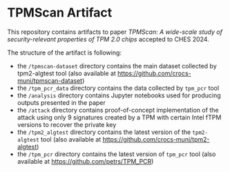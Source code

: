 # TPMScan Artifact

This repository contains artifacts to paper *TPMScan: A wide-scale study of security-relevant properties of TPM 2.0 chips* accepted to CHES 2024.

The structure of the artifact is following:

- the `/tpmscan-dataset` directory contains the main dataset collected by tpm2-algtest tool (also available at https://github.com/crocs-muni/tpmscan-dataset)
- the `/tpm_pcr_data` directory contains the data collected by `tpm_pcr` tool
- the `/analysis` directory contains Jupyter notebooks used for producing outputs presented in the paper
- the `/attack` directory contains proof-of-concept implementation of the attack using only 9 signatures created by a TPM with certain Intel fTPM versions to recover the private key
- the `/tpm2_algtest` directory contains the latest version of the `tpm2-algtest` tool (also available at https://github.com/crocs-muni/tpm2-algtest)
- the `/tpm_pcr` directory contains the latest version of `tpm_pcr` tool (also available at https://github.com/petrs/TPM_PCR)
